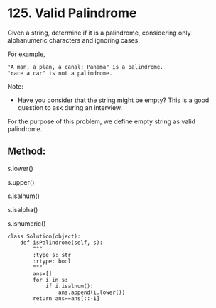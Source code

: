 # 125. Valid Palindrome

Given a string, determine if it is a palindrome, considering only alphanumeric characters and ignoring cases.

For example,

    "A man, a plan, a canal: Panama" is a palindrome.
    "race a car" is not a palindrome.

Note:
- Have you consider that the string might be empty? This is a good question to ask during an interview.

For the purpose of this problem, we define empty string as valid palindrome.

## Method:

s.lower()

s.upper()

s.isalnum()

s.isalpha()

s.isnumeric()

    class Solution(object):
        def isPalindrome(self, s):
            """
            :type s: str
            :rtype: bool
            """
            ans=[]
            for i in s:
                if i.isalnum():
                    ans.append(i.lower())
            return ans==ans[::-1]


